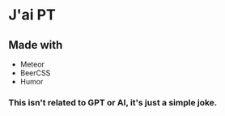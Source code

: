 # J'ai PT

## Made with
- Meteor
- BeerCSS
- Humor

### This isn't related to GPT or AI, it's just a simple joke.
